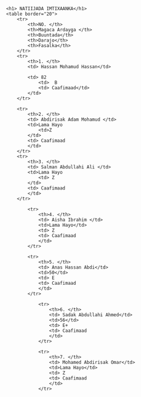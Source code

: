 
<html>
    <title> Natiijo</title>
    <head>
        <link rel="stylesheet" href="caafimad.css"/>
        <body>  
        
            <h1> NATIIJADA IMTIXAANKA</h1>
            <table border="20">
                <tr>
                    <th>NO. </th>
                    <th>Magaca Ardayga </th>
                    <th>Buuntada</th>
                    <th>Darajo</th>
                    <th>Fasalka</th>
                </tr>
                <tr>
                    <th>1. </th>
                    <td> Hassan Mohamud Hassan</td>
                   
                    <td> 82   
                        <td>  B
                        <td> Caafimaad</td>
                    </td>
                </tr>
              
                <tr>
                    <th>2. </th>
                    <td> Abdirisak Adam Mohamud </td>
                    <td>Lama Hayo  
                        <td>Z    
                    </td>
                    <td> Caafimaad
                    </td>
                </tr>
                <tr>
                    <th>3. </th>
                    <td> Salman Abdullahi Ali </td>
                    <td>Lama Hayo 
                        <td> Z
                    </td>
                    <td> Caafimaad
                    </td>
                </tr>
                
                    <tr>
                        <th>4. </th>
                        <td> Aisha Ibrahim </td>
                        <td>Lama Hayo</td>
                        <td> Z
                        <td> Caafimaad
                        </td>
                    </tr>
                  
                    <tr>
                        <th>5. </th>
                        <td> Anas Hassan Abdi</td>
                        <td>50</td>
                        <td> E
                        <td> Caafimaad
                        </td>
                    </tr>
                   
                        <tr>
                            <th>6. </th>
                            <td> Sadak Abdullahi Ahmed</td>
                            <td>56</td>
                            <td> E+
                            <td> Caafimaad
                            </td>
                        </tr>

                        <tr>
                            <th>7. </th>
                            <td> Mohamed Abdirisak Omar</td>
                            <td>Lama Hayo</td>
                            <td> Z
                            <td> Caafimaad
                            </td>
                        </tr>
                     
                    
